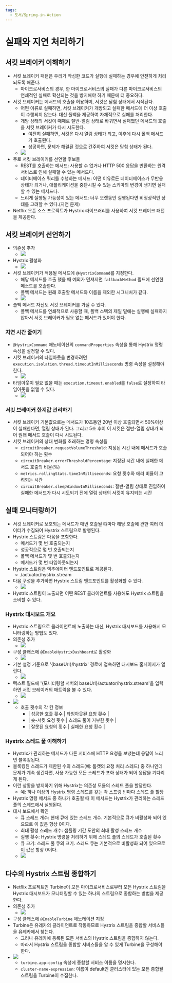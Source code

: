 ```yaml
---
tags:
  - 도서/Spring-in-Action
---
```


# 실패와 지연 처리하기

## 서킷 브레이커 이해하기

- 서킷 브레이커 패턴은 우리가 작성한 코드가 실행에 실패하는 경우에 안전하게 처리되도록 해준다.
	- 마이크로서비스의 경우, 한 마이크로서비스의 실패가 다른 마이크로서비스의 연쇄적인 실패로 확산되는 것을 방지해야 하기 때문에 더 중요하다.
- 서킷 브레이커는 메서드의 호출을 허용하며, 서킷은 닫힘 상태에서 시작된다.
	- 어떤 이류로 실패하면, 서킷 브레이커가 개방되고 실패한 메서드에 더 이상 호출이 수행되지 않는다. 대신 폴백을 제공하여 자체적으로 실패를 처리한다.
	- 개방 상태의 서킷이 때때로 절반-열림 상태로 바뀌면서 실패했던 메서드의 호출을 서킷 브레이커가 다시 시도한다.
		- 여전히 실패하면, 서킷은 다시 열림 상태가 되고, 이후에 다시 폴백 메서드가 호출된다.
		- 성공하면, 문제가 해결된 것으로 간주하여 서킷은 닫힘 상태가 된다.
	- ![](assets/Pasted%20image%2020231023195758.png)
- 주로 서킷 브레이커를 선언할 후보들
	- REST를 호출하는 메서드: 사용할 수 없거나 HTTP 500 응답을 반환하는 원격 서비스로 인해 실패할 수 있는 메서드다.
	- 데이터베이스 쿼리를 수행하는 메서드: 어떤 이유로든 데이터베이스가 무반응 상태가 되거나, 애플리케이션을 중단시킬 수 있는 스키마의 변경이 생기면 실패할 수 있는 메서드다.
	- 느리게 실행될 가능성이 있는 메서드: 너무 오랫동안 실행된다면 비정상적인 상태를 고려할 수 있다.(지연 문제)
- Netflix 오픈 소스 프로젝트가 Hystrix 라이브러리를 사용하여 서킷 브레이크 패턴을 제공한다.

## 서킷 브레이커 선언하기

- 의존성 추가
	- ![](assets/Pasted%20image%2020231023201014.png)
- Hystrix 활성화
	- ![](assets/Pasted%20image%2020231023201033.png)
- 서킷 브레이커가 적용될 메서드에 `@HystrixCommand`를 지정한다.
	- 해당 메서드를 호출 했을 때 예외가 던져지면 `fallbackMethod` 필드에 선언한 메소드를 호출한다.
	- 폴백 메서드는 원래 호출할 메서드와 이름을 제외한 시그니처가 같다.
	- ![](assets/Pasted%20image%2020231023201148.png)
- 폴백 메서드 자신도 서킷 브레이커를 가질 수 있다.
	- 폴백 메서드를 연쇄적으로 사용할 때, 폴백 스택의 제일 밑에는 실행에 실패하지 않아서 서킷 브레이커가 필요 없는 메서드가 있어야 한다.

### 지연 시간 줄이기

- `@HystrixCommand` 애노테이션의 `commandProperties` 속성을 통해 Hystrix 명령 속성을 설정할 수 있다.
- 서킷 브레이커의 타임아웃을 변경하려면 `execution.isolation.thread.timeoutInMilliseconds` 명령 속성을 설정해야 한다.
	- ![](assets/Pasted%20image%2020231023201905.png)
- 타임아웃이 필요 없을 때는 `execution.timeout.enabled`를 `false`로 설정하여 타임아웃을 없앨 수 있다.
	- ![](assets/Pasted%20image%2020231023201932.png)

### 서킷 브레이커 한계값 관리하기

- 서킷 브레이커 기본값으로는 메서드가 10초동안 20번 이상 호출되면서 50%이상이 실패한다면, 열림 상태가 된다. 그리고 5초 후이 이 서킷은 절반-열림 상태가 되어 원래 메서드 호출이 다시 시도된다.
- 서킷 브레이커의 상태 변화를 초래하는 명령 속성들
	- `circuitBreaker.requestVolumeThreshold`: 지정된 시간 내에 메서드가 호출되어야 하는 횟수
	- `circuitBreaker.errorThresholdPercentage`: 지정된 시간 내에 실패한 메서드 호출의 비율(%)
	- `metrics.rollingStats.timeInMilliseconds`: 요청 횟수와 에러 비율이 고려되는 시간
	- `circuitBreaker.sleepWindowInMilliseconds`: 절반-열림 상태로 진입하여 실패한 메서드가 다시 시도되기 전에 열림 상태의 서킷이 유지되는 시간

## 실패 모니터링하기

- 서킷 브레이커로 보호되는 메서드가 매번 호출될 떄마다 해당 호출에 관한 여러 데이터가 수집돠어 Hystrix 스트림으로 발행된다.
- Hystrix 스트림은 다음을 포함한다.
	- 메서드가 몇 번 호출되는지
	- 성공적으로 몇 번 호출되는지
	- 폴백 메서드가 몇 번 호출되는지
	- 메서드가 몇 번 타임아웃되는지
- Hystrix 스트림은 엑추에이터 엔드포인트로 제공된다.
	- /actuator/hystrix.stream
- 다음 구성을 추가하면 Hystrix 스트림 엔드포인트를 활성화할 수 있다.
	- ![](assets/Pasted%20image%2020231024202316.png)
- Hystrix 스트림이 노출되면 어떤 REST 클라이언트를 사용해도 Hystrix 스트림을 소비할 수 있다.

### Hystrix 대시보드 개요

- Hystrix 스트림으로 클라이언트에 노출하는 대신, Hystrix 대시보드를 사용해서 모니터링하는 방법도 있다.
- 의존성 추가
	- ![](assets/Pasted%20image%2020231024202559.png)
- 구성 클래스에 `@EnableHystrixDashboard`로 활성화
	- ![](assets/Pasted%20image%2020231024203438.png)
- 기본 설정 기준으로 '{baseUrl}/hystrix' 경로에 접속하면 대시보드 홈페이지가 열린다.
	- ![](assets/Pasted%20image%2020231024203533.png)
- 택스트 필드에 '{모니터링할 서버의 baseUrl}/actuator/hystrix.stream'을 입력하면 서킷 브레이커의 매트릭을 볼 수 있다.
	- ![](assets/Pasted%20image%2020231024203739.png)
- ![](assets/Pasted%20image%2020231024203800.png)
	- 호출 횟수의 각 칸 정보
		- | 성공한 호출 횟수 | 타임아웃된 요청 횟수 |
		- | 숏-서킷 요청 횟수 | 스레드 풀이 거부한 횟수 |
		- | 잘못된 요청의 횟수 | 실패한 요청 횟수 |

### Hystrix 스레드 풀 이해하기

- Hystrix가 관리하는 메서드가 다른 서비스에 HTTP 요청을 보냈는데 응답이 느리면 블록킹된다.
- 블록킹된 스레드가 제한된 수의 스레드(예: 톰캣의 요청 처리 스레드) 중 하나인데 문제가 계속 생긴다면, 사용 가능한 모든 스레드가 포화 상태가 되어 응답을 기다리게 된다.
- 이런 상황을 방지하기 위해 Hystrix는 의존성 모듈의 스레드 풀을 할당한다.
	- 예: 하나 이상의 Hystrix 명령 스레드를 갖는 각 스프링 빈마다 스레드 풀 할당
- Hystrix 명령 메서드 중 하나가 호출될 때 이 메서드는 Hystrix가 관리하는 스레드 풀의 스레드에서 실행된다.
- 대시 보드에서 확인
	- 큐 스레드 개수: 현재 큐에 있는 스레드 개수. 기본적으로 큐가 비활성화 되어 있으므로 이 값은 항상 0이다.
	- 최대 활성 스레드 개수: 샘플링 기간 도안의 최대 활성 스레드 개수
	- 실행 횟수: Hystrix 명령을 처리하기 위해 스레드 풀의 스레드가 호출된 횟수
	- 큐 크기: 스레드 풀 큐의 크기. 스레드 큐는 기본적으로 비활성화 되어 있으므로 이 값은 항상 0이다.
	- ![](assets/Pasted%20image%2020231024205536.png)

## 다수의 Hystrix 스트림 종합하기

- Netflix 프로젝트인 Turbine이 모든 마이크로서비스로부터 모든 Hystrix 스트림을 Hystrix 대시보드가 모니터링할 수 있는 하나의 스트림으로 종합하는 방법을 제공한다.
- 의존성 추가
	- ![](assets/Pasted%20image%2020231025200646.png)
- 구성 클래스에 `@EnableTurbine` 애노테이션 지정
- Turbine은 유레카의 클라이언트로 작동하므로 Hystrix 스트림을 종합할 서비스들을 유레카에서 찾는다.
	- 그러나 유레카에 등록된 모든 서비스의 Hystrix 스트림을 종합하지 않는다. 
	- 따라서 Hystrix 스트림을 종합할 서비스들을 알 수 있게 Turbine을 구성해야 한다.
- ![](assets/Pasted%20image%2020231025200902.png)
	- `turbine.app-config` 속성에 종합할 서비스 이름을 명시한다.
	- `cluster-name-expression`: 이름이 default인 클러스터에 있는 모든 종합될 스트림을 Turbine이 수집한다.